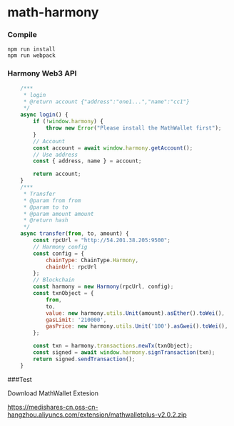 # math-harmony

### Compile

```
npm run install
npm run webpack
```

### Harmony Web3 API
```javascript
    /***
	 * login
	 * @return account {"address":"one1...","name":"cc1"}
	 */
	async login() {
		if (!window.harmony) {
			throw new Error("Please install the MathWallet first");
		}
		// Account
		const account = await window.harmony.getAccount();
		// Use address
		const { address, name } = account;

		return account;
	}
	/***
	 * Transfer
	 * @param from from
	 * @param to to
	 * @param amount amount
	 * @return hash
	 */
	async transfer(from, to, amount) {
		const rpcUrl = "http://54.201.38.205:9500";
		// Harmony config
		const config = {
			chainType: ChainType.Harmony,
			chainUrl: rpcUrl
		};
		// Blockchain
		const harmony = new Harmony(rpcUrl, config);
		const txnObject = {
			from,
			to,
			value: new harmony.utils.Unit(amount).asEther().toWei(),
			gasLimit: '210000',
			gasPrice: new harmony.utils.Unit('100').asGwei().toWei(),
		};

		const txn = harmony.transactions.newTx(txnObject);
		const signed = await window.harmony.signTransaction(txn);
		return signed.sendTransaction();
	}
``` 
###Test

Download MathWallet Extesion

https://medishares-cn.oss-cn-hangzhou.aliyuncs.com/extension/mathwalletplus-v2.0.2.zip

